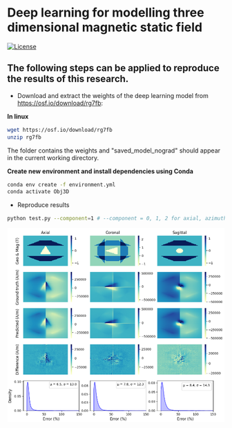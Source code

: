 # Deep learning for modelling three dimensional magnetic static field

[![License](https://img.shields.io/badge/License-Apache%202.0-blue.svg)](https://opensource.org/licenses/Apache-2.0)

## The following steps can be applied to reproduce the results of this research.

- Download and extract the weights of the deep learning model from https://osf.io/download/rg7fb:

**In linux**
```bash
wget https://osf.io/download/rg7fb
unzip rg7fb
```

The folder contains the weights and "saved_model_nograd" should appear in the current working directory.

**Create new environment and install dependencies using Conda**

```bash
conda env create -f environment.yml
conda activate Obj3D
```

- Reproduce results
```bash
python test.py --component=1 # --component = 0, 1, 2 for axial, azimuthal and radial field components
```
<img src="images/Azimuthal.png">
